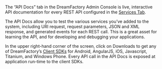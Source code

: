 The “API Docs” tab in the DreamFactory Admin Console is live, interactive API documentation for every REST API configured in the [Services Tab](Services). 

The API Docs allow you to test the various services you’ve added to the system, including URI request, request parameters, JSON and XML response, and generated events for each REST call. This is a great asset for learning the API, and for developing and debugging your applications.

In the upper right-hand corner of the screen, click on Downloads to get any of DreamFactory’s [Client SDKs](Client-SDKs) for Android, AngularJS, iOS, Javascript, Titanium, and Windows Phone. Every API call in the API Docs is exposed at application run-time to the client SDKs.